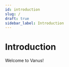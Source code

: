 ```yaml
---
id: introduction
slug: /
draft: true
sidebar_label: Introduction
---
```


# Introduction

Welcome to Vanus!